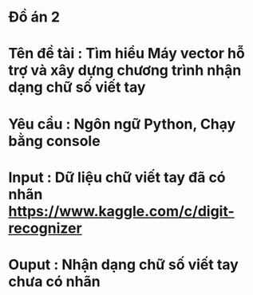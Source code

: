 # Đồ án 2 

# Tên đề tài : Tìm hiểu Máy vector hỗ trợ và xây dựng chương trình nhận dạng chữ số viết tay
# Yêu cầu : Ngôn ngữ Python, Chạy bằng console	
# Input : Dữ liệu chữ viết tay đã có nhãn https://www.kaggle.com/c/digit-recognizer
# Ouput : Nhận dạng chữ số viết tay chưa có nhãn
